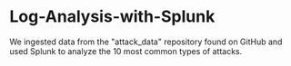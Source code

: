 # Log-Analysis-with-Splunk
We ingested data from the "attack_data" repository found on GitHub and used Splunk to analyze the 10 most common types of attacks.
